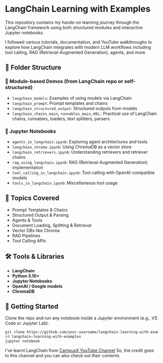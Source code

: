 # LangChain Learning with Examples

This repository contains my hands-on learning journey through the LangChain framework using both structured modules and interactive Jupyter notebooks.

I followed various tutorials, documentation, and YouTube walkthroughs to explore how LangChain integrates with modern LLM workflows including tool calling, RAG (Retrieval-Augmented Generation), agents, and more.

## 📁 Folder Structure

### 🔹 Module-based Demos (from LangChain repo or self-structured)
- `langchain_models`: Examples of using models via LangChain
- `langchain_prompt`: Prompt templates and chains
- `langchain_structured_output`: Structured outputs from models
- `langchain_chains_main`, `runnables_main`, etc.: Practical use of LangChain chains, runnables, loaders, text splitters, parsers

### 🔸 Jupyter Notebooks
- `agents_in_langchain.ipynb`: Exploring agent architectures and tools
- `langchain_chroma.ipynb`: Using ChromaDB as a vector store
- `langchain_retrievers.ipynb`: Understanding retrievers and retriever chains
- `rag_using_langchain.ipynb`: RAG (Retrieval-Augmented Generation) implementation
- `tool_calling_in_langchain.ipynb`: Tool calling with OpenAI-compatible models
- `tools_in_langchain.ipynb`: Miscellaneous tool usage

## 📌 Topics Covered

- Prompt Templates & Chains
- Structured Output & Parsing
- Agents & Tools
- Document Loading, Splitting & Retrieval
- Vector DBs like Chroma
- RAG Pipelines
- Tool Calling APIs

## 🛠️ Tools & Libraries

- **LangChain**
- **Python 3.10+**
- **Jupyter Notebooks**
- **OpenAI / Google models**
- **ChromaDB**

## 🚀 Getting Started

Clone the repo and run any notebook inside a Jupyter environment (e.g., VS Code or Jupyter Lab).

```bash
git clone https://github.com/your-username/langchain-learning-with-examples.git
cd langchain-learning-with-examples
jupyter notebook
```

I've learnt LangChain from [CampusX YouTube Channel](https://www.youtube.com/@campusx-official) So, the credit goes to this channel and you can also check out their contents

